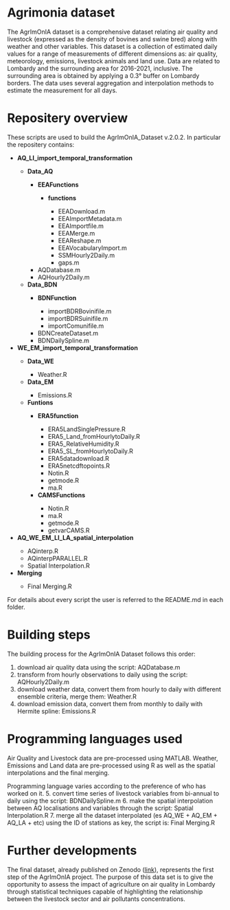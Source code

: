 # Agrimonia dataset

The AgrImOnIA dataset is a comprehensive dataset relating air quality and livestock (expressed as the density of bovines and swine bred) along with weather and other variables. This dataset is a collection of estimated daily values for a range of measurements of different dimensions as: air quality, meteorology, emissions, livestock animals and land use. Data are related to Lombardy and the surrounding area for 2016-2021, inclusive. The surrounding area is obtained by applying a 0.3° buffer on Lombardy borders. The data uses several aggregation and interpolation methods to estimate the measurement for all days. 

# Repositery overview

These scripts are used to build the AgrImOnIA_Dataset v.2.0.2. In particular the repositery contains:

<ul>
<li><b>AQ_LI_import_temporal_transformation</b></li>
  <ul>
    <li><b>Data_AQ</b></li>
    <ul>
      <li><b>EEAFunctions</b></li>
      <ul>
        <li><b>functions</b></li>
        <ul>
          <li>EEADownload.m</li>
          <li>EEAImportMetadata.m</li>
          <li>EEAImportfile.m</li>
          <li>EEAMerge.m</li>
          <li>EEAReshape.m</li>
          <li>EEAVocabularyImport.m</li>
          <li>SSMHourly2Daily.m</li>
          <li>gaps.m</li>
        </ul>
      </ul>
      <li>AQDatabase.m</li>
      <li>AQHourly2Daily.m</li>
    </ul>
    <li><b>Data_BDN</b></li>
    <ul>
      <li><b>BDNFunction</b></li>
      <ul>
        <li>importBDRBovinifile.m</li>
        <li>importBDRSuinifile.m</li>
        <li>importComunifile.m</li>
      </ul>
      <li>BDNCreateDataset.m</li>
      <li>BDNDailySpline.m</li>
    </ul>
  </ul>
  <li><b>WE_EM_import_temporal_transformation</b></li>
  <ul>
    <li><b>Data_WE</b></li>
    <ul>
      <li>Weather.R</li>
    </ul>
    <li><b>Data_EM</b></li>
    <ul>
      <li>Emissions.R</li>
    </ul>
    <li><b>Funtions</b></li>
    <ul>
      <li><b>ERA5function</b></li>
      <ul>
        <li>ERA5LandSinglePressure.R</li>
        <li>ERA5_Land_fromHourlytoDaily.R</li>
        <li>ERA5_RelativeHumidity.R</li>
        <li>ERA5_SL_fromHourlytoDaily.R</li>
        <li>ERA5datadownload.R</li>
        <li>ERA5netcdftopoints.R</li>
        <li>Notin.R</li>
        <li>getmode.R</li>
        <li>ma.R</li>
      </ul>
      <li><b>CAMSFunctions</b></li>
      <ul>
        <li>Notin.R</li>
        <li>ma.R</li>
        <li>getmode.R</li>
        <li>getvarCAMS.R</li>
      </ul>
    </ul>
  </ul>
    <li><b>AQ_WE_EM_LI_LA_spatial_interpolation</b></li>
    <ul>
      <li>AQinterp.R</li>
      <li>AQinterpPARALLEL.R</li>
      <li>Spatial Interpolation.R</li>
    </ul>
    <li><b>Merging</b></li>
    <ul>
      <li>Final Merging.R</li>
    </ul>
  </ul>
</ul>
For details about every script the user is referred to the README.md in each folder.

# Building steps

The building process for the AgrImOnIA Dataset follows this order:
1. download air quality data using the script: AQDatabase.m
2. transform from hourly observations to daily using the script: AQHourly2Daily.m
3. download weather data, convert them from hourly to daily with different ensemble criteria, merge them: Weather.R
4. download emission data, convert them from monthly to daily with Hermite spline: Emissions.R

# Programming languages used

Air Quality and Livestock data are pre-processed using MATLAB. Weather, Emissions and Land data are pre-processed using R as well as the spatial interpolations and the final merging.

Programming language varies according to the preference of who has worked on it.
5. convert time series of livestock variables from bi-annual to daily using the script: BDNDailySpline.m 
6. make the spatial interpolation between AQ localisations and variables through the script: Spatial Interpolation.R
7. merge all the dataset interpolated (es AQ_WE + AQ_EM + AQ_LA + etc) using the ID of stations as key, the script is: Final Merging.R

# Further developments

The final dataset, already published on Zenodo ([link](https://zenodo.org/record/6620530#.Y0mG0dfP0Q8)), represents the first step of the AgrImOnIA project. The purpose of this data set is to give the opportunity to assess the impact of agriculture on air quality in Lombardy through statistical techniques capable of highlighting the relationship between the livestock sector and air pollutants concentrations.
